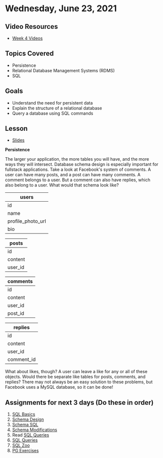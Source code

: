 # Wednesday, June 23, 2021

## Video Resources
- [Week 4 Videos](https://www.youtube.com/watch?v=9REUl6BobKw&list=PLu0CiQ7bzwETb9qzgs2Gkz7X4mHCk83Q6)

## Topics Covered
- Persistence
- Relational Database Management Systems (RDMS)
- SQL

## Goals
- Understand the need for persistent data
- Explain the structure of a relational database
- Query a database using SQL commands

## Lesson
- [Slides](https://docs.google.com/a/natedelage.com/presentation/d/1834tfN6g9gvl2t0JDQY2RPMCIAnvN08Wrd-bO-usruQ/edit?usp=sharing)

**Persistence**

The larger your application, the more tables you will have, and the more ways they will intersect. Database schema design is especially important for fullstack applications. Take a look at Facebook's system of comments. A user can have many posts, and a post can have many comments. A comment belongs to a user. But a comment can also have replies, which also belong to a user. What would that schema look like?

**users** |
---|
id |
name |
profile_photo_url |
bio |

**posts** |
---|
id |
content |
user_id |

**comments** |
---|
id |
content |
user_id |
post_id |

**replies** |
---|
id |
content |
user_id |
comment_id |

What about likes, though? A user can leave a like for any or all of these objects. Would there be separate like tables for posts, comments, and replies? There may not always be an easy solution to these problems, but Facebook uses a MySQL database, so it can be done!

## Assignments for next 3 days (Do these in order)
1. [SQL Basics](https://github.com/oscarplatoon/sql-basics)
2. [Schema Design](https://github.com/oscarplatoon/schema-design)
3. [Schema SQL](https://github.com/oscarplatoon/schema-sql)
4. [Schema Modifications](https://github.com/oscarplatoon/schema-modifications)
5. Read [SQL Queries](readings/sql-queries.md)
6. [SQL Queries](https://github.com/oscarplatoon/sql-queries)
7. [SQL Zoo](http://sqlzoo.net/)
8. [PG Exercises](https://pgexercises.com/)


